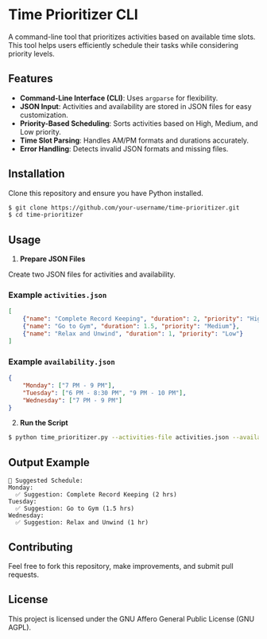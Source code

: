 # Time Prioritizer CLI

A command-line tool that prioritizes activities based on available time slots. This tool helps users efficiently schedule their tasks while considering priority levels.

## Features
- **Command-Line Interface (CLI)**: Uses `argparse` for flexibility.
- **JSON Input**: Activities and availability are stored in JSON files for easy customization.
- **Priority-Based Scheduling**: Sorts activities based on High, Medium, and Low priority.
- **Time Slot Parsing**: Handles AM/PM formats and durations accurately.
- **Error Handling**: Detects invalid JSON formats and missing files.

## Installation
Clone this repository and ensure you have Python installed.

```sh
$ git clone https://github.com/your-username/time-prioritizer.git
$ cd time-prioritizer
```

## Usage

1. **Prepare JSON Files**

Create two JSON files for activities and availability.

### Example `activities.json`
```json
[
    {"name": "Complete Record Keeping", "duration": 2, "priority": "High"},
    {"name": "Go to Gym", "duration": 1.5, "priority": "Medium"},
    {"name": "Relax and Unwind", "duration": 1, "priority": "Low"}
]
```

### Example `availability.json`
```json
{
    "Monday": ["7 PM - 9 PM"],
    "Tuesday": ["6 PM - 8:30 PM", "9 PM - 10 PM"],
    "Wednesday": ["7 PM - 9 PM"]
}
```

2. **Run the Script**

```sh
$ python time_prioritizer.py --activities-file activities.json --availability-file availability.json
```

## Output Example
```
📅 Suggested Schedule:
Monday:
  ✅ Suggestion: Complete Record Keeping (2 hrs)
Tuesday:
  ✅ Suggestion: Go to Gym (1.5 hrs)
Wednesday:
  ✅ Suggestion: Relax and Unwind (1 hr)
```

## Contributing
Feel free to fork this repository, make improvements, and submit pull requests.

## License
This project is licensed under the GNU Affero General Public License (GNU AGPL).

